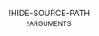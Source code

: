 !HIDE-SOURCE-PATH
<sub>
<br/>
&nbsp;&nbsp;&nbsp;&nbsp;&nbsp;&nbsp;&nbsp;&nbsp;&nbsp;
!ARGUMENTS
</sub>

